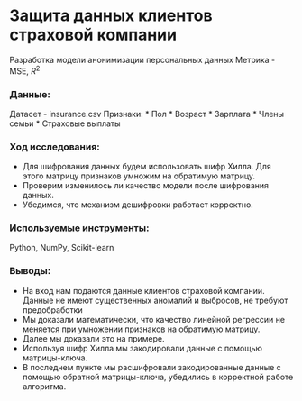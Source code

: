 # Защита данных клиентов страховой компании

Разработка модели анонимизации персональных данных
Метрика - MSE, $R^2$

### Данные:
Датасет - insurance.csv
    Признаки:
        * Пол
        * Возраст
        * Зарплата
        * Члены семьи
        * Страховые выплаты
        
### Ход исследования:

* Для шифрования данных будем использовать шифр Хилла. Для этого матрицу признаков умножим на обратимую матрицу.
* Проверим изменилось ли качество модели после шифрования данных. 
* Убедимся, что механизм дешифровки работает корректно. 

### Используемые инструменты:
Python, NumPy, Scikit-learn

### Выводы:
* На вход нам подаются данные клиентов страховой компании. Данные не имеют существенных аномалий и выбросов, не требуют предобработки
* Мы доказали математически, что качество линейной регрессии не меняется при умножении признаков на обратимую матрицу. 
* Далее мы доказали это на примере. 
* Используя шифр Хилла мы закодировали данные с помощью матрицы-ключа. 
* В последнем пункте мы расшифровали закодированные данные с помощью обратной матрицы-ключа, убедились в корректной работе алгоритма. 
